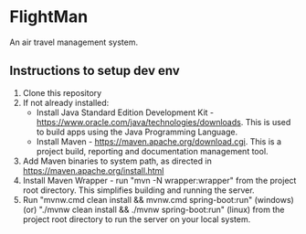 # FlightMan

An air travel management system.

## Instructions to setup dev env
1. Clone this repository
2. If not already installed:
    * Install Java Standard Edition Development Kit - https://www.oracle.com/java/technologies/downloads. This is used to build  apps using the Java Programming Language. 
    * Install Maven - https://maven.apache.org/download.cgi. This is a project build, reporting and documentation management tool.
3. Add Maven binaries to system path, as directed in https://maven.apache.org/install.html
4. Install Maven Wrapper - run "mvn -N wrapper:wrapper" from the project root directory. This simplifies building and running the server.
4. Run "mvnw.cmd clean install && mvnw.cmd spring-boot:run" (windows) 
  (or) "./mvnw clean install && ./mvnw spring-boot:run"     (linux) 
  from the project root directory to run the server on your local system.